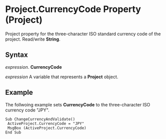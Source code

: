 
# Project.CurrencyCode Property (Project)

Project property for the three-character ISO standard currency code of the project. Read/write  **String**.


## Syntax

 _expression_. **CurrencyCode**

 _expression_ A variable that represents a **Project** object.


## Example

The follwoing example sets  **CurrencyCode** to the three-character ISO currency code "JPY".


```
Sub ChangeCurrencyAndValidate() 
 ActiveProject.CurrencyCode = "JPY" 
 MsgBox (ActiveProject.CurrencyCode) 
End Sub
```

